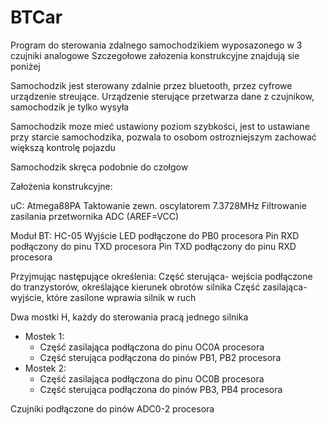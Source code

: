 # BTCar

Program do sterowania zdalnego samochodzikiem wyposazonego w 3 czujniki analogowe
Szczegołowe załozenia konstrukcyjne znajdują sie poniżej
 
Samochodzik jest sterowany zdalnie przez bluetooth, przez cyfrowe urządzenie streujące.
Urządzenie sterujące przetwarza dane z czujnikow, samochodzik je tylko wysyła
 
Samochodzik moze mieć ustawiony poziom szybkości, jest to ustawiane przy starcie samochodzika,
pozwala to osobom ostrozniejszym zachować większą kontrolę pojazdu
 
Samochodzik skręca podobnie do czołgow


Założenia konstrukcyjne:

uC: Atmega88PA
Taktowanie zewn. oscylatorem 7.3728MHz
Filtrowanie zasilania przetwornika ADC (AREF=VCC)

Moduł BT: HC-05
Wyjście LED podłączone do PB0 procesora
Pin RXD podłączony do pinu TXD procesora
Pin TXD podłączony do pinu RXD procesora

Przyjmując następujące określenia:
Część sterująca- wejścia podłączone do tranzystorów, określające kierunek obrotów silnika
Część zasilająca- wyjście, które zasilone wprawia silnik w ruch

Dwa mostki H, każdy do sterowania pracą jednego silnika
- Mostek 1:
	- Część zasilająca podłączona do pinu OC0A procesora
	- Część sterująca podłączona do pinów PB1, PB2 procesora
- Mostek 2:
	- Część zasilająca podłączona do pinu OC0B procesora
	- Część sterująca podłączona do pinów PB3, PB4 procesora

Czujniki podłączone do pinów ADC0-2 procesora

